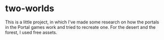 # two-worlds
This is a little project, in which I've made some research on how the portals in the Portal games work and tried to recreate one. For the desert and the forest, I used free assets.
